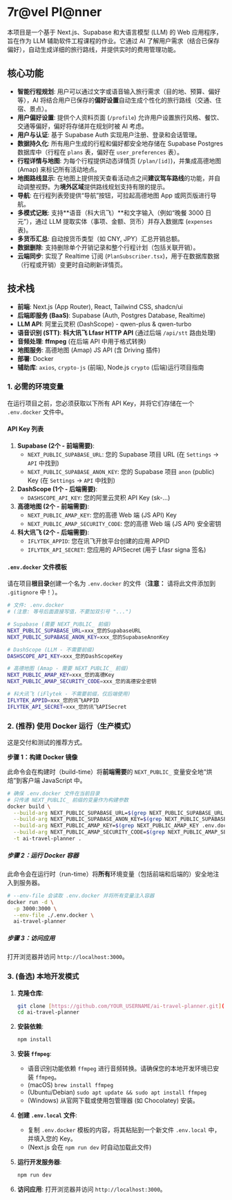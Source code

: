 # 7r@vel Pl@nner

本项目是一个基于 Next.js、Supabase 和大语言模型 (LLM) 的 Web 应用程序，旨在作为 LLM 辅助软件工程课程的作业。它通过 AI 了解用户需求（结合已保存偏好），自动生成详细的旅行路线，并提供实时的费用管理功能。

## 核心功能

* **智能行程规划**: 用户可以通过文字或语音输入旅行需求（目的地、预算、偏好等），AI 将结合用户已保存的**偏好设置**自动生成个性化的旅行路线（交通、住宿、景点）。
* **用户偏好设置**: 提供个人资料页面 (`/profile`) 允许用户设置旅行风格、餐饮、交通等偏好，偏好将存储并在规划时被 AI 考虑。
* **用户与认证**: 基于 Supabase Auth 实现用户注册、登录和会话管理。
* **数据持久化**: 所有用户生成的行程和偏好都安全地存储在 Supabase Postgres 数据库中（行程在 `plans` 表，偏好在 `user_preferences` 表）。
* **行程详情与地图**: 为每个行程提供动态详情页 (`/plan/[id]`)，并集成高德地图 (Amap) 来标记所有活动地点。
* **地图路线显示**: 在地图上提供按天查看活动点之间**建议驾车路线**的功能，并自动调整视野。为**境外区域**提供路线规划支持有限的提示。
* **导航**: 在行程列表旁提供“导航”按钮，可拉起高德地图 App 或网页版进行导航。
* **多模式记账**: 支持**语音（科大讯飞）**和文字输入（例如“晚餐 3000 日元”），通过 LLM 提取实体（事项、金额、货币）并存入数据库 (`expenses` 表)。
* **多货币汇总**: 自动按货币类型（如 CNY, JPY）汇总开销总额。
* **数据删除**: 支持删除单个开销记录和整个行程计划（包括关联开销）。
* **云端同步**: 实现了 Realtime 订阅 (`PlanSubscriber.tsx`)，用于在数据库数据（行程或开销）变更时自动刷新详情页。

## 技术栈

* **前端**: Next.js (App Router), React, Tailwind CSS, shadcn/ui
* **后端即服务 (BaaS)**: Supabase (Auth, Postgres Database, Realtime)
* **LLM API**: 阿里云灵积 (DashScope) - qwen-plus & qwen-turbo
* **语音识别 (STT)**: **科大讯飞 Lfasr HTTP API** (通过后端 `/api/stt` 路由处理)
* **音频处理**: **ffmpeg** (在后端 API 中用于格式转换)
* **地图服务**: 高德地图 (Amap) JS API (含 Driving 插件)
* **部署**: Docker
* **辅助库**: `axios`, `crypto-js` (前端), Node.js `crypto` (后端)运行项目指南

### 1. 必需的环境变量

在运行项目之前，您必须获取以下所有 API Key，并将它们存储在一个 `.env.docker` 文件中。

#### API Key 列表

1.  **Supabase (2个 - 前端需要)**:
    * `NEXT_PUBLIC_SUPABASE_URL`: 您的 Supabase 项目 URL (在 `Settings` -> `API` 中找到)
    * `NEXT_PUBLIC_SUPABASE_ANON_KEY`: 您的 Supabase 项目 `anon` (public) Key (在 `Settings` -> `API` 中找到)
2.  **DashScope (1个 - 后端需要)**:
    * `DASHSCOPE_API_KEY`: 您的阿里云灵积 API Key (sk-...)
3.  **高德地图 (2个 - 前端需要)**:
    * `NEXT_PUBLIC_AMAP_KEY`: 您的高德 Web 端 (JS API) Key
    * `NEXT_PUBLIC_AMAP_SECURITY_CODE`: 您的高德 Web 端 (JS API) 安全密钥
4.  **科大讯飞 (2个 - 后端需要)**:
    * `IFLYTEK_APPID`: 您在讯飞开放平台创建的应用 APPID
    * `IFLYTEK_API_SECRET`: 您应用的 APISecret (用于 Lfasr signa 签名)

#### `.env.docker` 文件模板

请在项目**根目录**创建一个名为 `.env.docker` 的文件（**注意：** 请将此文件添加到 `.gitignore` 中！）。

```sh
# 文件: .env.docker
# (注意: 等号后面直接写值，不要加双引号 "...")

# Supabase (需要 NEXT_PUBLIC_ 前缀)
NEXT_PUBLIC_SUPABASE_URL=xxx_您的SupabaseURL
NEXT_PUBLIC_SUPABASE_ANON_KEY=xxx_您的SupabaseAnonKey

# DashScope (LLM - 不需要前缀)
DASHSCOPE_API_KEY=xxx_您的DashScopeKey

# 高德地图 (Amap - 需要 NEXT_PUBLIC_ 前缀)
NEXT_PUBLIC_AMAP_KEY=xxx_您的高德Key
NEXT_PUBLIC_AMAP_SECURITY_CODE=xxx_您的高德安全密钥

# 科大讯飞 (iFlytek - 不需要前缀，仅后端使用)
IFLYTEK_APPID=xxx_您的讯飞APPID
IFLYTEK_API_SECRET=xxx_您的讯飞APISecret
```

### 2. (推荐) 使用 Docker 运行（生产模式）

这是交付和测试的推荐方式。

**步骤 1：构建 Docker 镜像**

此命令会在构建时（build-time）将**前端需要**的 `NEXT_PUBLIC_` 变量安全地“烘焙”到客户端 JavaScript 中。

```bash
# 确保 .env.docker 文件在当前目录
# 只传递 NEXT_PUBLIC_ 前缀的变量作为构建参数
docker build \
  --build-arg NEXT_PUBLIC_SUPABASE_URL=$(grep NEXT_PUBLIC_SUPABASE_URL .env.docker | cut -d '=' -f2 | tr -d '"') \
  --build-arg NEXT_PUBLIC_SUPABASE_ANON_KEY=$(grep NEXT_PUBLIC_SUPABASE_ANON_KEY .env.docker | cut -d '=' -f2 | tr -d '"') \
  --build-arg NEXT_PUBLIC_AMAP_KEY=$(grep NEXT_PUBLIC_AMAP_KEY .env.docker | cut -d '=' -f2 | tr -d '"') \
  --build-arg NEXT_PUBLIC_AMAP_SECURITY_CODE=$(grep NEXT_PUBLIC_AMAP_SECURITY_CODE .env.docker | cut -d '=' -f2 | tr -d '"') \
  -t ai-travel-planner .
```

##### 步骤 2：运行 Docker 容器

此命令会在运行时（run-time）将**所有**环境变量（包括前端和后端的）安全地注入到服务器。

```bash
# --env-file 会读取 .env.docker 并将所有变量注入容器
docker run -d \
  -p 3000:3000 \
  --env-file ./.env.docker \
  ai-travel-planner
```

##### 步骤 3：访问应用

打开浏览器并访问 `http://localhost:3000`。

### 3. (备选) 本地开发模式

1. **克隆仓库**:

   ```bash
   git clone [https://github.com/YOUR_USERNAME/ai-travel-planner.git](https://github.com/YOUR_USERNAME/ai-travel-planner.git)
   cd ai-travel-planner
   ```

2. **安装依赖**:

   ```bash
   npm install
   ```

3. **安装 `ffmpeg`**:

   - 语音识别功能依赖 `ffmpeg` 进行音频转换。请确保您的本地开发环境已安装 `ffmpeg`。
   - (macOS) `brew install ffmpeg`
   - (Ubuntu/Debian) `sudo apt update && sudo apt install ffmpeg`
   - (Windows) 从官网下载或使用包管理器 (如 Chocolatey) 安装。

4. **创建 `.env.local` 文件**:

   - 复制 `.env.docker` 模板的内容，将其粘贴到一个新文件 `.env.local` 中，并填入您的 Key。
   - (Next.js 会在 `npm run dev` 时自动加载此文件)

5. **运行开发服务器**:

   ```bash
   npm run dev
   ```

6. **访问应用**: 打开浏览器并访问 `http://localhost:3000`。
